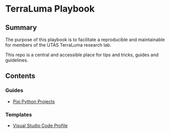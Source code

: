 # TerraLuma Playbook

## Summary

The purpose of this playbook is to facilitate a reproducible and maintainable for members of the UTAS TerraLuma research lab.

This repo is a central and accessible place for tips and tricks, guides and guidelines.

## Contents

### Guides

- [Pixi Python Projects](docs/guides/pixi.md)

### Templates

- [Visual Studio Code Profile](templates/vscode-profiles/terra-luma-programming.code-profile)
